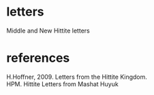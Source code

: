 # letters
Middle and New Hittite letters <br>
# references
H.Hoffner, 2009. Letters from the Hittite Kingdom.<br>
HPM. Hittite Letters from Mashat Huyuk

